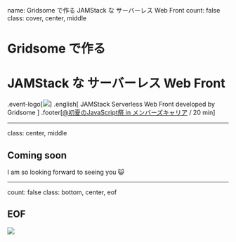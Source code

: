 name: Gridsome で作る JAMStack な サーバーレス Web Front
count: false
class: cover, center, middle
# Gridsome で作る 
# JAMStack な サーバーレス Web Front
.event-logo[[![](../assets/logo/js-matsuri.png)](https://javascript-fes.doorkeeper.jp/events/90894)]
.english[
  JAMStack Serverless Web Front developed by Gridsome
]
.footer[[@初夏のJavaScript祭 in メンバーズキャリア](https://javascript-fes.doorkeeper.jp/events/90894) / 20 min]



---
class: center, middle
## Coming soon
I am so looking forward to seeing you 😺


---
count: false
class: bottom, center, eof
## EOF
![](../assets/riotz.png)
